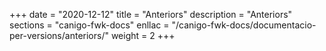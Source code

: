 +++
date        = "2020-12-12"
title       = "Anteriors"
description = "Anteriors"
sections    = "canigo-fwk-docs"
enllac		= "/canigo-fwk-docs/documentacio-per-versions/anteriors/"
weight		= 2
+++
